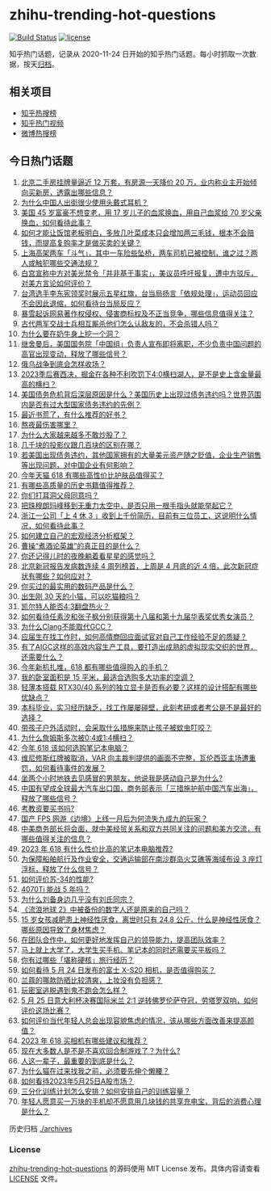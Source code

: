 # zhihu-trending-hot-questions

[![Build Status](https://github.com/justjavac/zhihu-trending-hot-questions/workflows/ci/badge.svg?branch=master)](https://github.com/justjavac/zhihu-trending-hot-questions/actions)
[![license](https://img.shields.io/github/license/justjavac/zhihu-trending-hot-questions)](https://github.com/justjavac/zhihu-trending-hot-questions/blob/master/LICENSE)

知乎热门话题，记录从 2020-11-24
日开始的知乎热门话题。每小时抓取一次数据，按天[归档](./archives)。

## 相关项目

- [知乎热搜榜](https://github.com/justjavac/zhihu-trending-top-search)
- [知乎热门视频](https://github.com/justjavac/zhihu-trending-hot-video)
- [微博热搜榜](https://github.com/justjavac/weibo-trending-hot-search)

## 今日热门话题

<!-- BEGIN -->
<!-- 最后更新时间 Fri May 26 2023 02:17:55 GMT+0800 (China Standard Time) -->

1. [北京二手房挂牌量逼近 12 万套，有房源一天降价 20 万，业内称业主开始倾向买新房，透露出哪些信息？](https://www.zhihu.com/question/602848847)
1. [为什么中国人出街很少使用头戴式耳机？](https://www.zhihu.com/question/50900152)
1. [美国 45 岁富豪不想变老，用 17 岁儿子的血浆换血，用自己血浆给 70 岁父亲换血，如何看待此事？](https://www.zhihu.com/question/602746673)
1. [如何才能让饭馆老板明白，多放几叶菜成本只会增加两三毛钱，根本不会赔钱，而提高复购率才是做买卖的关键？](https://www.zhihu.com/question/592466940)
1. [上海高架两车「斗气」，其中一车险些坠桥，两车司机已被控制，谁之过？两人或触犯哪些交通法规？](https://www.zhihu.com/question/602930753)
1. [白宫宣称中方对美光禁令「并非基于事实」，美议员呼吁报复，遭中方驳斥，对美方言论如何评价？](https://www.zhihu.com/question/602753079)
1. [台湾选手李东宪领奖时展示五星红旗，台当局扬言「依规处理」，运动员回应不会因此退缩，如何看待台当局反应？](https://www.zhihu.com/question/602723711)
1. [暴雪起诉网易著作权侵权、侵害商标权及不正当竞争，哪些信息值得关注？](https://www.zhihu.com/question/602976638)
1. [古代两军交战士兵相互厮杀他们怎么认敌友的，不会杀错人吗？](https://www.zhihu.com/question/602465156)
1. [为什么要在奶牛身上挖一个洞？](https://www.zhihu.com/question/596521307)
1. [继舍曼后，美国国务院「中国组」负责人宣布即将离职，不少负责中国问题的高官出现变动，释放了哪些信号？](https://www.zhihu.com/question/602926143)
1. [俄乌战争到底会怎样收场？](https://www.zhihu.com/question/602478834)
1. [2023季后赛西决，掘金在各种不利吹罚下4:0横扫湖人，是不是史上含金量最高的横扫？](https://www.zhihu.com/question/602547862)
1. [美国债务危机背后深层原因是什么？美国历史上出现过债务违约吗？世界范围内是否有过大型国家债务违约的先例？](https://www.zhihu.com/question/602978037)
1. [最近书荒了，有什么推荐的好书？](https://www.zhihu.com/question/602261359)
1. [熬夜最伤害哪里？](https://www.zhihu.com/question/498308126)
1. [为什么大家越来越多不敢炒股了？](https://www.zhihu.com/question/600653081)
1. [几千块的投影仪跟几百块的区别在哪？](https://www.zhihu.com/question/326706826)
1. [若美国出现债务违约，其他国家拥有的大量美元资产随之贬值，企业生产销售等出现问题，对中国企业有何影响？](https://www.zhihu.com/question/602978679)
1. [今年天猫 618 有哪些高性价比护肤品值得买？](https://www.zhihu.com/question/602555570)
1. [有哪些高质量的历史书籍值得推荐？](https://www.zhihu.com/question/596930934)
1. [你们打耳洞父母同意吗？](https://www.zhihu.com/question/594573210)
1. [把珠穆朗玛峰移到无重力太空中，是否只用一根手指头就能举起它？](https://www.zhihu.com/question/599531346)
1. [浙江一公司「上 4 休 3 」收到上千份简历，目前有三位员工，这说明什么情况，如何看待此事？](https://www.zhihu.com/question/602514619)
1. [如何建立自己的宏观经济分析框架？](https://www.zhihu.com/question/46135259)
1. [曹操“煮酒论英雄”的真正目的是什么？](https://www.zhihu.com/question/600080852)
1. [你还记得儿时的夜晚躺着看星星的感觉吗？](https://www.zhihu.com/question/602745057)
1. [北京新冠报告发病数连续 4 周列榜首，上周是 4 月底的近 4 倍，此次新冠症状有哪些？如何应对？](https://www.zhihu.com/question/602950455)
1. [你买过的最实用的数码产品是什么？](https://www.zhihu.com/question/596680725)
1. [出生刚 30 天的小猫，可以吃猫粮吗？](https://www.zhihu.com/question/602505400)
1. [凯尔特人能否4:3翻盘热火？](https://www.zhihu.com/question/602727181)
1. [如何看待任素汐和张子枫分别获得第十八届和第十九届华表奖优秀女演员？](https://www.zhihu.com/question/602630375)
1. [为什么Clang不能取代GCC？](https://www.zhihu.com/question/602844208)
1. [应届生在找工作时，如何高情商回应面试官对自己工作经验不足的质疑？](https://www.zhihu.com/question/602860867)
1. [有了AIGC这样的高效内容生产工具，要打造出成熟的虚拟现实交织的世界，还需要什么？](https://www.zhihu.com/question/602750687)
1. [今年新机扎堆，618 都有哪些值得购入的手机？](https://www.zhihu.com/question/602997331)
1. [我的卧室面积是 15 平米，最适合选购多大功率的空调？](https://www.zhihu.com/question/589821141)
1. [轻薄本搭载 RTX30/40 系列的独立显卡是否有必要？这样的设计搭配有哪些优缺点？](https://www.zhihu.com/question/602791183)
1. [本科毕业，实习经历缺乏，找工作屡屡碰壁，此刻考研或者考公是不是最好的选择？](https://www.zhihu.com/question/602861165)
1. [带孩子户外活动时，会采取什么措施来防止孩子被蚊虫叮咬？](https://www.zhihu.com/question/597827741)
1. [为什么詹姆斯多次被0:4或1:4横扫？](https://www.zhihu.com/question/602204604)
1. [今年 618 该如何选购笔记本电脑？](https://www.zhihu.com/question/603002531)
1. [维尼修斯红牌被取消，VAR 向主裁判提供的画面不完整，瓦伦西亚主场遭重罚，如何看待事件的发展？](https://www.zhihu.com/question/602701999)
1. [坐两个小时地铁去见感冒的男朋友，他说我是感动自己是为什么?](https://www.zhihu.com/question/590357230)
1. [中国有望成全球最大汽车出口国，商务部表示「三措施护航中国汽车出海」，释放了哪些信号？](https://www.zhihu.com/question/602959197)
1. [考教资要买书吗?](https://www.zhihu.com/question/421061154)
1. [国产 FPS 网游《边境》上线一月后为何流失九成九的玩家？](https://www.zhihu.com/question/601031568)
1. [中美商务部长将会面，就中美经贸关系和双方共同关注的问题和美方交流，有哪些值得关注的信息？](https://www.zhihu.com/question/602952461)
1. [2023 年 618 有什么性价比高的笔记本电脑推荐?](https://www.zhihu.com/question/597410003)
1. [为保障船舶航行及作业安全，交通运输部在南沙群岛火艾礁等海域布设 3 座灯浮标，释放了什么信号？](https://www.zhihu.com/question/602756057)
1. [如何评价苏-34的性能?](https://www.zhihu.com/question/602051857)
1. [4070Ti 能战 5 年吗？](https://www.zhihu.com/question/599118671)
1. [为什么刘备身边几乎没有刘氏同宗？](https://www.zhihu.com/question/325966642)
1. [《流浪地球 2》中被备份的数字人还是原来的自己吗？](https://www.zhihu.com/question/580369674)
1. [15 岁女孩减肥患上神经性厌食，离世时只有 24.8 公斤，什么是神经性厌食？哪些原因导致了身材焦虑？](https://www.zhihu.com/question/602717029)
1. [在团队合作中，如何更好地发挥自己的领导能力，提高团队效率？](https://www.zhihu.com/question/594684434)
1. [马上就上大学了，大学生买手机、笔记本的同时还需要买平板吗？](https://www.zhihu.com/question/602238210)
1. [你有过哪些「堪称硬核」旅行经历？](https://www.zhihu.com/question/602415741)
1. [如何看待 5 月 24 日发布的富士 X-S20 相机，是否值得购买？](https://www.zhihu.com/question/602744554)
1. [兰蔻的哪款防晒比较清爽，上妆没有负担感？](https://www.zhihu.com/question/601276731)
1. [玩密室逃脱遇到鬼不跑会怎么样？](https://www.zhihu.com/question/540803152)
1. [5 月 25 日意大利杯决赛国际米兰 2:1 逆转佛罗伦萨夺冠，劳塔罗双响，如何评价这场比赛？](https://www.zhihu.com/question/602901635)
1. [如何评价当代年轻人总会出现容貌焦虑的情况，该从哪些方面改善来提高颜值？](https://www.zhihu.com/question/602740453)
1. [2023 年 618 买相机有哪些建议和推荐？](https://www.zhihu.com/question/597657220)
1. [现在大多数人是不是不喜欢回合制游戏了？为什么?](https://www.zhihu.com/question/602202164)
1. [人这一辈子，最重要的到底是什么？](https://www.zhihu.com/question/602853643)
1. [为什么猫在过来找我之前，必须要先伸个懒腰？](https://www.zhihu.com/question/602544026)
1. [如何看待2023年5月25日A股市场？](https://www.zhihu.com/question/602829121)
1. [三分化训练计划怎么安排？如何安排自己的训练容量？](https://www.zhihu.com/question/598491446)
1. [年轻人愿意买一万块的手机却不愿意用几块钱的共享充电宝，背后的消费心理是什么？](https://www.zhihu.com/question/602237909)

<!-- END -->

历史归档 [./archives](./archives)

### License

[zhihu-trending-hot-questions](https://github.com/justjavac/zhihu-trending-hot-questions)
的源码使用 MIT License 发布。具体内容请查看 [LICENSE](./LICENSE) 文件。
